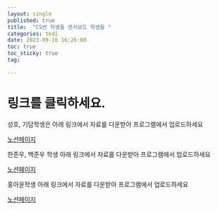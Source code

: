 ```yaml
---
layout: single
published: true
title:  "CS반 학생들 센서보드 학생들 "
categories: tedi
date: 2023-09-16 16:26:00
toc: true
toc_sticky: true
tag:   

---
```

# 링크를 클릭하세요.

성호, 기담학생은 아래 링크에서 자료를 다운받아 프로그램에서 업로드하세요

[노션페이지](https://www.notion.so/f60f28c59f0345229a7e206bd3fc4140?pvs=4)


한준우, 백준우 학생 아래 링크에서 자료를 다운받아 프로그램에서 업로드하세요

[노션페이지](https://www.notion.so/f60f28c59f0345229a7e206bd3fc4140?pvs=4)

홍아윤학생 아래 링크에서 자료를 다운받아 프로그램에서 업로드하세요

[노션페이지](https://www.notion.so/f60f28c59f0345229a7e206bd3fc4140?pvs=4)
